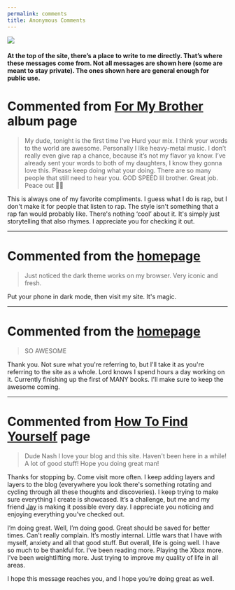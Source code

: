 ```yaml
---
permalink: comments
title: Anonymous Comments
---
```


![][image-1]

#### At the top of the site, there’s a place to write to me directly. That’s where these messages come from. Not all messages are shown here (some are meant to stay private). The ones shown here are general enough for public use.

# Commented from [For My Brother][1] album page

> My dude, tonight is the first time I’ve Hurd your mix. I think your words to the world are awesome. Personally I like heavy-metal music. I don’t really even give rap a chance, because it’s not my flavor ya know. I’ve already sent your words to both of my daughters, I know they gonna love this. Please keep doing what your doing. There are so many people that still need to hear you. GOD SPEED lil brother. Great job. Peace out ✌🏼

This is always one of my favorite compliments. I guess what I do is rap, but I don't make it for people that listen to rap. The style isn't something that a rap fan would probably like. There's nothing ‘cool’ about it. It's simply just storytelling that also rhymes. I appreciate you for checking it out.

---- 

# Commented from the [homepage][2]

> Just noticed the dark theme works on my browser. Very iconic and fresh.

Put your phone in dark mode, then visit my site. It's magic.

---- 

# Commented from the [homepage][3]

> SO AWESOME

Thank you. Not sure what you're referring to, but I'll take it as you're referring to the site as a whole. Lord knows I spend hours a day working on it. Currently finishing up the first of MANY books. I'll make sure to keep the awesome coming.

---- 

# Commented from [How To Find Yourself][4] page

> Dude Nash I love your blog and this site. Haven't been here in a while! A lot of good stuff! Hope you doing great man!

Thanks for stopping by. Come visit more often. I keep adding layers and layers to the blog (everywhere you look there's something rotating and cycling through all these thoughts and discoveries). I keep trying to make sure everything I create is showcased. It’s a challenge, but me and my friend [Jay][5] is making it possible every day. I appreciate you noticing and enjoying everything you’ve checked out.

I’m doing great. Well, I’m doing good. Great should be saved for better times. Can't really complain. It’s mostly internal. Little wars that I have with myself, anxiety and all that good stuff. But overall, life is going well. I have so much to be thankful for. I’ve been reading more. Playing the Xbox more. I’ve been weightlifting more. Just trying to improve my quality of life in all areas.

I hope this message reaches you, and I hope you’re doing great as well.

[1]:	brother
[2]:	https://nashp.com
[3]:	https://nashp.com
[4]:	https://nashp.com/how-to-find-yourself
[5]:	https://nashp.com/finding-purpose-by-jay-ray

[image-1]:	https://i.imgur.com/BCNW2gk.png